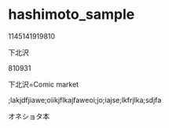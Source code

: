 # hashimoto_sample

1145141919810

下北沢

810931

下北沢=Comic market

;lakjdfjiawe;oiikjflkajfaweoi;jo;iajse;lkfrjlka;sdjfa

オネショタ本
